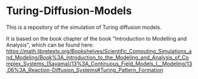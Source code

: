 # Turing-Diffusion-Models
This is a repository of the simulation of Turing diffusion models.

It is based on the book chapter of the book "Introduction to Modelling and Analysis", which can be found here: https://math.libretexts.org/Bookshelves/Scientific_Computing_Simulations_and_Modeling/Book%3A_Introduction_to_the_Modeling_and_Analysis_of_Complex_Systems_(Sayama)/13%3A_Continuous_Field_Models_I__Modeling/13.06%3A_Reaction-Diffusion_Systems#Turing_Pattern_Formation
